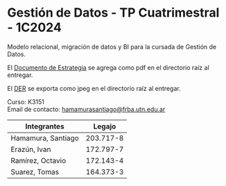 # Gestión de Datos - TP Cuatrimestral - 1C2024
Modelo relacional, migración de datos y BI para la cursada de Gestión de Datos. 

El
<a href="https://docs.google.com/document/d/1RkDQt0Nlx-DfRK3wR8k3v7sOBkbna6e6JCVRvPT4GXw/edit?usp=sharing">Documento de Estrategia</a> se agrega como pdf en el directorio raíz al entregar.

El
<a href="https://drive.google.com/file/d/1fCIR3PL6D6CqcjAk5FYN6Ob-Fxv4xLff/view?usp=sharing">DER</a> se exporta como jpeg en el directorio raíz al entregar.

Curso: K3151  
Email de contacto: hamamurasantiago@frba.utn.edu.ar 

| Integrantes        | Legajo    |
| ------------------ | --------- |
| Hamamura, Santiago | 203.717-8 |
| Erazún, Ivan       | 172.797-7 |
| Ramírez, Octavio   | 172.143-4 |
| Suarez, Tomas      | 164.373-3 |
